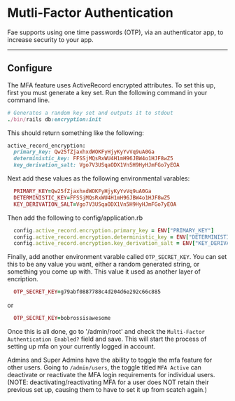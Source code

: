 # Mutli-Factor Authentication

Fae supports using one time passwords (OTP), via an authenticator app, to increase security to your app.

---

## Configure

The MFA feature uses ActiveRecord encrypted attributes. To set this up, first you must generate a key set. Run the following command in your command line.

```ruby
# Generates a random key set and outputs it to stdout
./bin/rails db:encryption:init
```

This should return something like the following:

```ruby
active_record_encryption:
  primary_key: Qw25fZjaxhxdWOKFyHjyKyYvVq9uA0Ga
  deterministic_key: FFSSjMQsRxWU4H1mH96JBW4o1HJF8wZ5
  key_derivation_salt: Vgo7V3USqaODX1Vn5H9HyHJmFGo7yEOA
```

Next add these values as the following environmental varables:

```ruby
  PRIMARY_KEY=Qw25fZjaxhxdWOKFyHjyKyYvVq9uA0Ga
  DETERMINISTIC_KEY=FFSSjMQsRxWU4H1mH96JBW4o1HJF8wZ5
  KEY_DERIVATION_SALT=Vgo7V3USqaODX1Vn5H9HyHJmFGo7yEOA
```

Then add the following to config/application.rb

```ruby
  config.active_record.encryption.primary_key = ENV["PRIMARY_KEY"]
  config.active_record.encryption.deterministic_key = ENV["DETERMINISTIC_KEY"]
  config.active_record.encryption.key_derivation_salt = ENV["KEY_DERIVATION_SALT"]
```

Finally, add another environment varable called `OTP_SECRET_KEY`.  You can set this to be any value you want, either a random generated string, or something you come up with.  This value it used as another layer of encription.

```ruby
  OTP_SECRET_KEY=g79abf0887788c4d204d6e292c66c885
```
or
```ruby
  OTP_SECRET_KEY=bobrossisawesome
```

Once this is all done, go to '/admin/root' and check the `Multi-Factor Authentication Enabled?` field and save.  This will start the process of setting up mfa on your currently logged in account.

Admins and Super Admins have the ability to toggle the mfa feature for other users.  Going to `/admin/users`, the toggle titled `MFA Active` can deactivate or reactivate the MFA login requirements for individual users.  (NOTE: deactivating/reactivating MFA for a user does NOT retain their previous set up, causing them to have to set it up from scatch again.)

